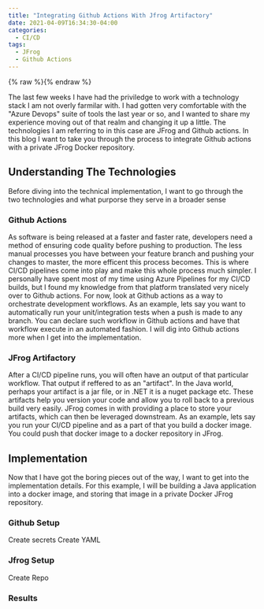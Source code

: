 ```yaml
---
title: "Integrating Github Actions With Jfrog Artifactory"
date: 2021-04-09T16:34:30-04:00
categories:
  - CI/CD
tags:
  - JFrog
  - Github Actions
---
```


{% raw %}<img src="/blog/assets/images/blog_images/2021-04-09-github-actions-and-jfrog/jfrog.jpg" alt="">{% endraw %}

The last few weeks I have had the priviledge to work with a technology stack I am not overly farmilar with. I had gotten very comfortable with the "Azure Devops" suite of tools the last year or so, and I wanted to share my experience moving out of that realm and changing it up a little. The technologies I am referring to in this case are JFrog and Github actions. In this blog I want to take you through the process to integrate Github actions with a private JFrog Docker repository. 

## Understanding The Technologies

Before diving into the technical implementation, I want to go through the two technologies and what purporse they serve in a broader sense

### Github Actions

As software is being released at a faster and faster rate, developers need a method of ensuring code quality before pushing to production. The less manual processes you have between your feature branch and pushing your changes to master, the more efficent this process becomes. This is where CI/CD pipelines come into play and make this whole process much simpler. I personally have spent most of my time using Azure Pipelines for my CI/CD builds, but I found my knowledge from that platform translated very nicely over to Github actions. For now, look at Github actions as a way to orchestrate development workflows. As an example, lets say you want to automatically run your unit/integration tests when a push is made to any branch. You can declare such workflow in Github actions and have that workflow execute in an automated fashion. I will dig into Github actions more when I get into the implementation.

### JFrog Artifactory
 
After a CI/CD pipeline runs, you will often have an output of that particular workflow. That output if reffered to as an "artifact". In the Java world, perhaps your artifact is a jar file, or in .NET it is a nuget package etc. These artifacts help you version your code and allow you to roll back to a previous build very easily. JFrog comes in with providing a place to store your artifacts, which can then be leveraged downstream. As an example, lets say you run your CI/CD pipeline and as a part of that you build a docker image. You could push that docker image to a docker repository in JFrog. 

## Implementation

Now that I have got the boring pieces out of the way, I want to get into the implementation details. For this example, I will be building a Java application into a docker image, and storing that image in a private Docker JFrog repository.

### Github Setup

Create secrets
Create YAML

### Jfrog Setup

Create Repo

### Results